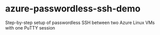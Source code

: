 # azure-passwordless-ssh-demo
Step-by-step setup of passwordless SSH between two Azure Linux VMs with one PuTTY session
